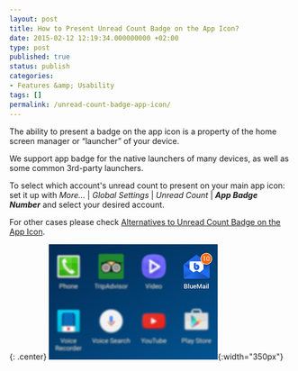 ```yaml
---
layout: post
title: How to Present Unread Count Badge on the App Icon?
date: 2015-02-12 12:19:34.000000000 +02:00
type: post
published: true
status: publish
categories:
- Features &amp; Usability
tags: []
permalink: /unread-count-badge-app-icon/
---
```


The ability to present a badge on the app icon is a property of the home screen manager or “launcher” of your device.

We support app badge for the native launchers of many devices, as well as some common 3rd-party launchers.

To select which account's unread count to present on your main app icon: set it up with *More...* \| *Global Settings* \| *Unread Count* \| ***App Badge Number*** and select your desired account.

For other cases please check [Alternatives to Unread Count Badge on the App Icon](/alternatives-unread-count-badge/).

{: .center}
![](/assets/badge_Blue_Mail.jpg){:width="350px"}